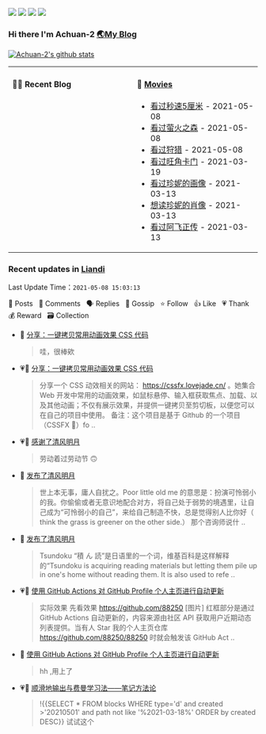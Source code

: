 
<a title="Hits" target="_blank" href="https://github.com/Achuan-2/Achuan-2"><img src="https://hits.b3log.org/Achuan-2/Achuan-2.svg"></a>  [![](https://img.shields.io/badge/dynamic/json?label=GitHub&suffix=%20followers&query=%24.data.totalSubs&url=https%3A%2F%2Fapi.spencerwoo.com%2Fsubstats%2F%3Fsource%3Dgithub%26queryKey%3DAchuan-2&labelColor=282c34&color=181717&logo=github&longCache=true)](https://github.com/Achuan-2)
[![](https://img.shields.io/badge/dynamic/json?label=Weibo&suffix=%20followers&query=%24.data.totalSubs&url=https%3A%2F%2Fapi.spencerwoo.com%2Fsubstats%2F%3Fsource%3Dweibo%26queryKey%3D2139813304&labelColor=e71f19&color=040000&logo=sina-weibo&longCache=true)](https://weibo.com/2139813304/profile)
[![](https://img.shields.io/badge/dynamic/json?color=282c34&labelColor=0084ff&label=Zhihu&suffix=%20followers&query=%24.data.totalSubs&url=https%3A%2F%2Fapi.spencerwoo.com%2Fsubstats%2F%3Fsource%3Dzhihu%26queryKey%3Dachuan-2&longCache=true)](https://www.zhihu.com/people/achuan-2)
### Hi there I'm Achuan-2 [🌏My Blog](https://achuan-2.github.io/)
[![Achuan-2's github stats](https://github-readme-stats.vercel.app/api?username=Achuan-2&show_icons=true)](https://github.com/anuraghazra/github-readme-stats)  
<table>
<tbody>
   <tr>
       <td  valign="top" width="50%">
          
#### 🤹‍♀️ Recent Blog
<!-- START_SECTION:blog -->

<!-- END_SECTION:blog -->
</td>
       <td  valign="top" width="50%">

#### 🎥 <a href="https://www.douban.com/people/sjx270992395/" target="_blank">Movies</a>

<!-- START_SECTION:douban -->
* <a href='http://movie.douban.com/subject/2043546/' target='_blank'>看过秒速5厘米</a> - 2021-05-08
* <a href='http://movie.douban.com/subject/5989818/' target='_blank'>看过萤火之森</a> - 2021-05-08
* <a href='http://movie.douban.com/subject/6985810/' target='_blank'>看过狩猎</a> - 2021-05-08
* <a href='http://movie.douban.com/subject/1304624/' target='_blank'>看过旺角卡门</a> - 2021-03-19
* <a href='http://movie.douban.com/subject/1292509/' target='_blank'>看过珍妮的画像</a> - 2021-03-13
* <a href='https://book.douban.com/subject/1920037/' target='_blank'>想读珍妮的肖像</a> - 2021-03-13
* <a href='http://movie.douban.com/subject/1305690/' target='_blank'>看过阿飞正传</a> - 2021-03-13
<!-- END_SECTION:douban -->
</td>
        </tr>
</tbody>
</table>


<!--events start -->

### Recent updates in [Liandi](https://ld246.com) 

 Last Update Time：`2021-05-08 15:03:13`

📝 Posts &nbsp; 💬 Comments &nbsp; 🗣 Replies &nbsp; 🌙 Gossip &nbsp; ⭐️ Follow &nbsp; 👍 Like &nbsp; 💗 Thank &nbsp; 💰 Reward &nbsp; 🗃 Collection

* 💬 [分享：一键拷贝常用动画效果 CSS 代码](https://ld246.com/article/1600102389095/comment/1620382202961#comments)

  > 哇，很棒欸
* 💗📝 [分享：一键拷贝常用动画效果 CSS 代码](https://ld246.com/article/1600102389095)

  > 分享一个 CSS 动效相关的网站： https://cssfx.lovejade.cn/ 。她集合 Web 开发中常用的动画效果，如鼠标悬停、输入框获取焦点、加载、以及其他动画；不仅有展示效果，并提供一键拷贝至剪切板，以便您可以在自己的项目中使用。 备注：这个项目是基于 Github 的一个项目（CSSFX 🎉）fo ..
* 💗🌙 [感谢了清风明月](https://ld246.com/member/88250/breezemoons/1619799388768)

  > 劳动着过劳动节 🙃
* 🌙 [发布了清风明月](https://ld246.com/member/Achuan-2/breezemoons/1620381689495)

  > 世上本无事，庸人自扰之。Poor little old me 的意思是：扮演可怜弱小的我。你偷偷或者无意识地配合对方，将自己处于弱势的境遇里，让自己成为“可怜弱小的自己”，来给自己制造不快，总是觉得别人比你好（ think the grass is greener on the other side.） 那个咨询师说什 ..
* 🌙 [发布了清风明月](https://ld246.com/member/Achuan-2/breezemoons/1620317857809)

  > Tsundoku “積 ん 読”是日语里的一个词，维基百科是这样解释的“Tsundoku is acquiring reading materials but letting them pile up in one's home without reading them. It is also used to refe ..
* 💗📝 [使用 GitHub Actions 对 GitHub Profile 个人主页进行自动更新](https://ld246.com/article/1595248018192)

  > 实际效果 先看效果 https://github.com/88250 [图片] 红框部分是通过 GitHub Actions 自动更新的，内容来源由社区 API 获取用户近期动态列表提供。当有人 Star 我的个人主页仓库 https://github.com/88250/88250 时就会触发该 GitHub Act ..
* 💬 [使用 GitHub Actions 对 GitHub Profile 个人主页进行自动更新](https://ld246.com/article/1595248018192/comment/1620307982040#comments)

  > hh ,用上了
* 💗💬 [顺滑地输出与费曼学习法——笔记方法论](https://ld246.com/article/1619878388009/comment/1619924863984#comments)

  > !{{SELECT * FROM blocks WHERE type='d' and created &gt;'20210501' and path not like '%2021-03-18%' ORDER by created DESC}} 试试这个


<!--events end -->
